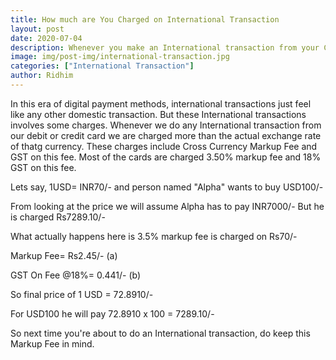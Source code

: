 ```yaml
---
title: How much are You Charged on International Transaction
layout: post
date: 2020-07-04
description: Whenever you make an International transaction from your Credit or Debit Card, you are always charged some fee over it.
image: img/post-img/international-transaction.jpg
categories: ["International Transaction"]
author: Ridhim
---
```


In this era of digital payment methods, international transactions just feel like any other domestic transaction. But these International transactions involves some charges. 
Whenever we do any International transaction from our debit or credit card we are charged more than the actual exchange rate of thatg currency. 
These charges include Cross Currency Markup Fee and GST on this fee. Most of the cards are charged 3.50% markup fee and 18% GST on this fee. 

Lets say, 1USD= INR70/- and person named "Alpha" wants to buy USD100/- 

From looking at the price we will assume Alpha has to pay INR7000/- But he is charged Rs7289.10/- 

What actually happens here is 3.5% markup fee is charged on Rs70/- 

Markup Fee= Rs2.45/- (a)

GST On Fee @18%= 0.441/- (b)

So final price of 1 USD = 72.8910/-

For USD100 he will pay 72.8910 x 100 = 7289.10/-

So next time you're about to do an International transaction, do keep this Markup Fee in mind. 



